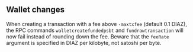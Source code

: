 Wallet changes
--------------
When creating a transaction with a fee above `-maxtxfee` (default 0.1 DIAZ),
the RPC commands `walletcreatefundedpsbt` and  `fundrawtransaction` will now fail
instead of rounding down the fee. Beware that the `feeRate` argument is specified
in DIAZ per kilobyte, not satoshi per byte.
